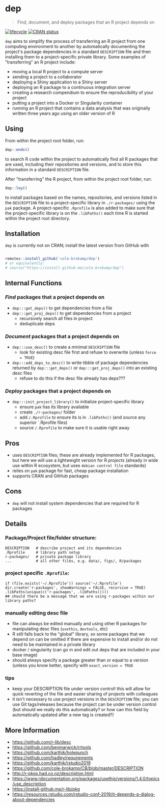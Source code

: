 # dep

> Find, document, and deploy packages that an R project depends on

[![lifecycle](https://img.shields.io/badge/lifecycle-experimental-orange.svg)](https://www.tidyverse.org/lifecycle/#experimental) [![CRAN status](https://www.r-pkg.org/badges/version/dep)](https://cran.r-project.org/package=dep)

`dep` aims to simplify the process of transferring an R project from one computing environment to another by automatically documenting the project's package dependencies in a standard `DESCRIPTION` file and then installing them to a project-specific private library. Some examples of "transferring" an R project include:

- moving a local R project to a compute server
- sending a project to a collaborator
- deploying a Shiny application to a Shiny server
- deploying an R package to a continuous integration server
- creating a research compendium to ensure the reproducibility of your project
- putting a project into a Docker or Singularity container
- running an R project that contains a data analysis that was originally written three years ago using an older version of R

## Using

From within the project root folder, run:

```r
dep::ends()
```

to search R code within the project to automatically find all R packages that are used, including their repositories and versions, and to store this information in a standard `DESCRIPTION` file.

After "transferring" the R project, from within the project root folder, run:

```r
dep::loy()
```

to install packages based on the names, repositories, and versions listed in the `DESCRIPTION` file to a project-specific library in `./r-packages/` using the `pak` package. A project-specific `.Rprofile` is also added to make sure that the project-specific library is on the `.libPaths()` each time R is started within the project root directory.

## Installation

`dep` is currently not on CRAN; install the latest version from GitHub with

```r

remotes::install_github('cole-brokamp/dep')
# or equivalently:
# source("https://install-github.me/cole-brokamp/dep")
```

## Internal Functions

### *Find* packages that a project depends on

- `dep:::get_deps()` to get dependencies from a file
- `dep:::get_proj_deps()` to get dependencies from a project
    - recursively search all files in project
    - deduplicate deps

### *Document* packages that a project depends on

- `dep:::use_desc()` to create a minimal `DESCRIPTION` file
    - look for existing desc file first and refuse to overwrite (unless `force = TRUE`)
- `dep:::add_deps_to_desc()` to write tibble of package dependencies returned by `dep:::get_deps()` or `dep:::get_proj_deps()` into an existing desc files
    - refuse to do this if the desc file already has deps???

### *Deploy* packages that a project depends on

- `dep:::init_project_library()` to initialize project-specific library
  - ensure `pak` has its library available
  - create `./r-packages/` folder
  - add `/.Rprofile` to ensure its is in `.libPaths()` (and source any superior `.Rprofile files)
  - source `/.Rprofile` to make sure it is usable right away

## Pros

- uses `DESCRIPTION` files; these are already implemented for R packages, but here we will use a lightweight version for R *projects* (already in wide use within R ecosystem, but uses `debian control file` standards)
- relies on `pak` package for fast, cheap package installation
- supports CRAN and GitHub packages

## Cons

- `dep` will not install system dependencies that are required for R packages

## Details

### Package/Project file/folder structure:

```{sh}
DESCRIPTION   # describe project and its dependencies
.Rprofile     # library path setup
r-packages/   # private package library
...           # all other files, e.g. data/, figs/, R/packages
```

### project specific `.Rprofile`:

```{r}
if (file.exists('~/.Rprofile')) source('~/.Rprofile')
dir.create('r-packages', showWarnings = FALSE, recursive = TRUE)
.libPaths(unique(c('r-packages', .libPaths())))
## should there be a message that we are using r-packages within our library paths?
```

### manually editing desc file

- file can always be edited manually and using other R packages for manipulating desc files (`usethis`, `devtools`, etc)
- R still falls back to the "global" library, so some packages that we depend on can be omitted if there are expensive to install and/or do not need to be maintained in a private library
- docker / singularity (can go in and edit out deps that are included in your base image)
- should always specify a package greater than or equal to a version (unless you know better, specify with `exact_version = TRUE`

### tips

- keep your DESCRIPTION file under version control! this will allow for quick reverting of the file and easier sharing of projects with colleagues
- it isn't necessary to use project versions in the `DESCRIPTION` file; you can use Git tags/releases because the project can be under version control (but should we really do this automatically? or how can this field by automatically updated after a new tag is created?)

## More Information

- https://github.com/r-lib/desc
- https://github.com/benmarwick/rrtools
- https://github.com/karthik/holepunch
- https://github.com/hadley/requirements
- https://github.com/karthik/rstudio2019
- https://github.com/cole-brokamp/CB/blob/master/DESCRIPTION
- http://r-pkgs.had.co.nz/description.html
- https://www.rdocumentation.org/packages/usethis/versions/1.4.0/topics/use_description
- https://install-github.me/r-lib/pkg
- https://resources.rstudio.com/rstudio-conf-2019/it-depends-a-dialog-about-dependencies
